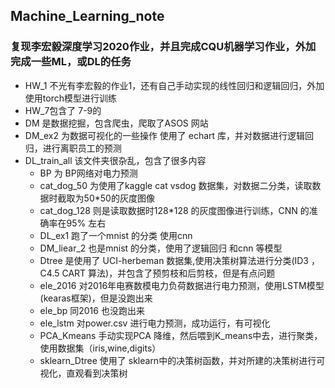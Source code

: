 ## Machine_Learning_note
### 复现李宏毅深度学习2020作业，并且完成CQU机器学习作业，外加完成一些ML，或DL的任务
+  HW_1 不光有李宏毅的作业1，还有自己手动实现的线性回归和逻辑回归，外加使用torch模型进行训练
+  HW_7包含了 7-9的
+  DM 是数据挖掘，包含爬虫，爬取了ASOS 网站
+  DM_ex2 为数据可视化的一些操作 使用了 echart 库，并对数据进行逻辑回归，进行离职员工的预测
+  DL_train_all 该文件夹很杂乱，包含了很多内容
    +  BP 为 BP网络对电力预测 
    +  cat_dog_50 为使用了kaggle cat vsdog 数据集，对数据二分类，读取数据时截取为50*50的灰度图像
    +  cat_dog_128 则是读取数据时128*128 的灰度图像进行训练，CNN 的准确率在95% 左右
    +  DL_ex1 跑了一个mnist 的分类 使用cnn
    +  DM_liear_2 也是mnist 的分类，使用了逻辑回归 和cnn 等模型
    +  Dtree 是使用了 UCI-herbeman 数据集,使用决策树算法进行分类(ID3 ，C4.5 CART 算法)，并包含了预剪枝和后剪枝，但是有点问题
    +  ele_2016 对2016年电赛数模电力负荷数据进行电力预测，使用LSTM模型(kearas框架)，但是没跑出来
    +  ele_bp 同2016 也没跑出来
    +  ele_lstm 对power.csv 进行电力预测，成功运行，有可视化
    + PCA_Kmeans 手动实现PCA 降维，然后喂到K_means中去，进行聚类，使用数据集（iris,wine,digits）
    + sklearn_Dtree 使用了 sklearn中的决策树函数，并对所建的决策树进行可视化，直观看到决策树
